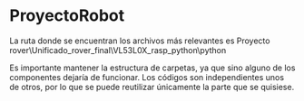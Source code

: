 # ProyectoRobot
La ruta donde se encuentran los archivos más relevantes es Proyecto rover\Unificado_rover_final\VL53L0X_rasp_python\python

Es importante mantener la estructura de carpetas, ya que sino alguno de los componentes dejaría de funcionar.
Los códigos son independientes unos de otros, por lo que se puede reutilizar únicamente la parte que se quisiese.
